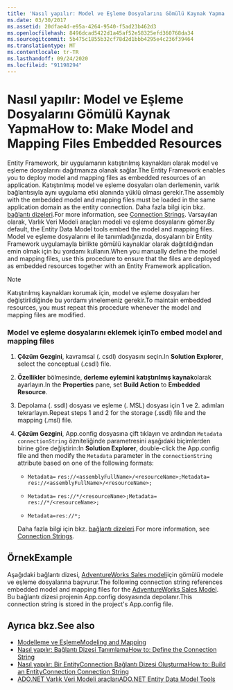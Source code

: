 ```yaml
---
title: 'Nasıl yapılır: Model ve Eşleme Dosyalarını Gömülü Kaynak Yapma'
ms.date: 03/30/2017
ms.assetid: 20dfae4d-e95a-4264-9540-f5ad23b462d3
ms.openlocfilehash: 8496dcad5422d1a45af52e58325efd360768da34
ms.sourcegitcommit: 5b475c1855b32cf78d2d1bbb4295e4c236f39464
ms.translationtype: MT
ms.contentlocale: tr-TR
ms.lasthandoff: 09/24/2020
ms.locfileid: "91198294"
---
```

# <a name="how-to-make-model-and-mapping-files-embedded-resources"></a><span data-ttu-id="e5cfd-102">Nasıl yapılır: Model ve Eşleme Dosyalarını Gömülü Kaynak Yapma</span><span class="sxs-lookup"><span data-stu-id="e5cfd-102">How to: Make Model and Mapping Files Embedded Resources</span></span>

<span data-ttu-id="e5cfd-103">Entity Framework, bir uygulamanın katıştırılmış kaynakları olarak model ve eşleme dosyalarını dağıtmanıza olanak sağlar.</span><span class="sxs-lookup"><span data-stu-id="e5cfd-103">The Entity Framework enables you to deploy model and mapping files as embedded resources of an application.</span></span> <span data-ttu-id="e5cfd-104">Katıştırılmış model ve eşleme dosyaları olan derlemenin, varlık bağlantısıyla aynı uygulama etki alanında yüklü olması gerekir.</span><span class="sxs-lookup"><span data-stu-id="e5cfd-104">The assembly with the embedded model and mapping files must be loaded in the same application domain as the entity connection.</span></span> <span data-ttu-id="e5cfd-105">Daha fazla bilgi için bkz. [bağlantı dizeleri](connection-strings.md).</span><span class="sxs-lookup"><span data-stu-id="e5cfd-105">For more information, see [Connection Strings](connection-strings.md).</span></span> <span data-ttu-id="e5cfd-106">Varsayılan olarak, Varlık Veri Modeli araçları modeli ve eşleme dosyalarını gömer.</span><span class="sxs-lookup"><span data-stu-id="e5cfd-106">By default, the Entity Data Model tools embed the model and mapping files.</span></span> <span data-ttu-id="e5cfd-107">Model ve eşleme dosyalarını el ile tanımladığınızda, dosyaların bir Entity Framework uygulamayla birlikte gömülü kaynaklar olarak dağıtıldığından emin olmak için bu yordamı kullanın.</span><span class="sxs-lookup"><span data-stu-id="e5cfd-107">When you manually define the model and mapping files, use this procedure to ensure that the files are deployed as embedded resources together with an Entity Framework application.</span></span>  
  
> [!NOTE]
> <span data-ttu-id="e5cfd-108">Katıştırılmış kaynakları korumak için, model ve eşleme dosyaları her değiştirildiğinde bu yordamı yinelemeniz gerekir.</span><span class="sxs-lookup"><span data-stu-id="e5cfd-108">To maintain embedded resources, you must repeat this procedure whenever the model and mapping files are modified.</span></span>  
  
### <a name="to-embed-model-and-mapping-files"></a><span data-ttu-id="e5cfd-109">Model ve eşleme dosyalarını eklemek için</span><span class="sxs-lookup"><span data-stu-id="e5cfd-109">To embed model and mapping files</span></span>  
  
1. <span data-ttu-id="e5cfd-110">**Çözüm Gezgini**, kavramsal (. csdl) dosyasını seçin.</span><span class="sxs-lookup"><span data-stu-id="e5cfd-110">In **Solution Explorer**, select the conceptual (.csdl) file.</span></span>  
  
2. <span data-ttu-id="e5cfd-111">**Özellikler** bölmesinde, **derleme eylemini** **katıştırılmış kaynak**olarak ayarlayın.</span><span class="sxs-lookup"><span data-stu-id="e5cfd-111">In the **Properties** pane, set **Build Action** to **Embedded Resource**.</span></span>  
  
3. <span data-ttu-id="e5cfd-112">Depolama (. ssdl) dosyası ve eşleme (. MSL) dosyası için 1 ve 2. adımları tekrarlayın.</span><span class="sxs-lookup"><span data-stu-id="e5cfd-112">Repeat steps 1 and 2 for the storage (.ssdl) file and the mapping (.msl) file.</span></span>  
  
4. <span data-ttu-id="e5cfd-113">**Çözüm Gezgini**, App.config dosyasına çift tıklayın ve ardından `Metadata` `connectionString` özniteliğinde parametresini aşağıdaki biçimlerden birine göre değiştirin:</span><span class="sxs-lookup"><span data-stu-id="e5cfd-113">In **Solution Explorer**, double-click the App.config file and then modify the `Metadata` parameter in the `connectionString` attribute based on one of the following formats:</span></span>  
  
    - <span data-ttu-id="e5cfd-114">`Metadata=` `res://<assemblyFullName>/<resourceName>;`</span><span class="sxs-lookup"><span data-stu-id="e5cfd-114">`Metadata=` `res://<assemblyFullName>/<resourceName>;`</span></span>  
  
    - <span data-ttu-id="e5cfd-115">`Metadata=` `res://*/<resourceName>;`</span><span class="sxs-lookup"><span data-stu-id="e5cfd-115">`Metadata=` `res://*/<resourceName>;`</span></span>  
  
    - `Metadata=res://*;`  
  
     <span data-ttu-id="e5cfd-116">Daha fazla bilgi için bkz. [bağlantı dizeleri](connection-strings.md).</span><span class="sxs-lookup"><span data-stu-id="e5cfd-116">For more information, see [Connection Strings](connection-strings.md).</span></span>  
  
## <a name="example"></a><span data-ttu-id="e5cfd-117">Örnek</span><span class="sxs-lookup"><span data-stu-id="e5cfd-117">Example</span></span>  

 <span data-ttu-id="e5cfd-118">Aşağıdaki bağlantı dizesi, [AdventureWorks Sales modeli](https://github.com/Microsoft/sql-server-samples/releases/tag/adventureworks)için gömülü modele ve eşleme dosyalarına başvurur.</span><span class="sxs-lookup"><span data-stu-id="e5cfd-118">The following connection string references embedded model and mapping files for the [AdventureWorks Sales Model](https://github.com/Microsoft/sql-server-samples/releases/tag/adventureworks).</span></span> <span data-ttu-id="e5cfd-119">Bu bağlantı dizesi projenin App.config dosyasında depolanır.</span><span class="sxs-lookup"><span data-stu-id="e5cfd-119">This connection string is stored in the project's App.config file.</span></span>  

## <a name="see-also"></a><span data-ttu-id="e5cfd-120">Ayrıca bkz.</span><span class="sxs-lookup"><span data-stu-id="e5cfd-120">See also</span></span>

- [<span data-ttu-id="e5cfd-121">Modelleme ve Eşleme</span><span class="sxs-lookup"><span data-stu-id="e5cfd-121">Modeling and Mapping</span></span>](modeling-and-mapping.md)
- [<span data-ttu-id="e5cfd-122">Nasıl yapılır: Bağlantı Dizesi Tanımlama</span><span class="sxs-lookup"><span data-stu-id="e5cfd-122">How to: Define the Connection String</span></span>](how-to-define-the-connection-string.md)
- [<span data-ttu-id="e5cfd-123">Nasıl yapılır: Bir EntityConnection Bağlantı Dizesi Oluşturma</span><span class="sxs-lookup"><span data-stu-id="e5cfd-123">How to: Build an EntityConnection Connection String</span></span>](how-to-build-an-entityconnection-connection-string.md)
- <span data-ttu-id="e5cfd-124">[ADO.NET Varlık Veri Modeli araçları](/previous-versions/dotnet/netframework-4.0/bb399249(v=vs.100))</span><span class="sxs-lookup"><span data-stu-id="e5cfd-124">[ADO.NET Entity Data Model Tools](/previous-versions/dotnet/netframework-4.0/bb399249(v=vs.100))</span></span>
